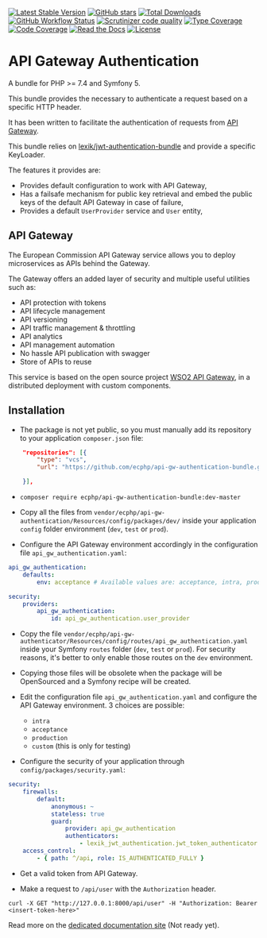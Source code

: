 [![Latest Stable Version](https://img.shields.io/packagist/v/ecphp/api-gw-authentication-bundle.svg?style=flat-square)](https://packagist.org/packages/ecphp/api-gw-authentication-bundle)
 [![GitHub stars](https://img.shields.io/github/stars/ecphp/api-gw-authentication-bundle.svg?style=flat-square)](https://packagist.org/packages/ecphp/api-gw-authentication-bundle)
 [![Total Downloads](https://img.shields.io/packagist/dt/ecphp/api-gw-authentication-bundle.svg?style=flat-square)](https://packagist.org/packages/ecphp/api-gw-authentication-bundle)
 [![GitHub Workflow Status](https://img.shields.io/github/workflow/status/ecphp/api-gw-authentication-bundle/Continuous%20Integration/master?style=flat-square)](https://github.com/ecphp/api-gw-authentication-bundle/actions)
 [![Scrutinizer code quality](https://img.shields.io/scrutinizer/quality/g/ecphp/api-gw-authentication-bundle/master.svg?style=flat-square)](https://scrutinizer-ci.com/g/ecphp/api-gw-authentication-bundle/?branch=master)
 [![Type Coverage](https://shepherd.dev/github/ecphp/api-gw-authentication-bundle/coverage.svg)](https://shepherd.dev/github/ecphp/api-gw-authentication-bundle)
 [![Code Coverage](https://img.shields.io/scrutinizer/coverage/g/ecphp/api-gw-authentication-bundle/master.svg?style=flat-square)](https://scrutinizer-ci.com/g/ecphp/api-gw-authentication-bundle/?branch=master)
 [![Read the Docs](https://img.shields.io/readthedocs/ecphp-api-gw-authentication-bundle?style=flat-square)](https://ecphp-api-gw-authentication-bundle.readthedocs.io/)
 [![License](https://img.shields.io/packagist/l/ecphp/api-gw-authentication-bundle.svg?style=flat-square)](https://packagist.org/packages/ecphp/api-gw-authentication-bundle)

# API Gateway Authentication

A bundle for PHP >= 7.4 and Symfony 5.

This bundle provides the necessary to authenticate a request based on a specific HTTP header.

It has been written to facilitate the authentication of requests from [API Gateway][http wso2 documentation].

This bundle relies on [lexik/jwt-authentication-bundle][http lexik/jwt-authentication-bundle]
and provide a specific KeyLoader.

The features it provides are:

- Provides default configuration to work with API Gateway,
- Has a failsafe mechanism for public key retrieval and embed the public keys of the default API Gateway in case of failure,
- Provides a default `UserProvider` service and `User` entity,

## API Gateway

The European Commission API Gateway service allows you to deploy microservices as APIs behind the Gateway.

The Gateway offers an added layer of security and multiple useful utilities such as:

- API protection with tokens
- API lifecycle management
- API versioning
- API traffic management & throttling
- API analytics
- API management automation
- No hassle API publication with swagger
- Store of APIs to reuse

This service is based on the open source project [WSO2 API Gateway][http wso2 website], in a distributed deployment with custom components.

## Installation

- The package is not yet public, so you must manually add its repository to your application `composer.json` file:

```json
    "repositories": [{
        "type": "vcs",
        "url": "https://github.com/ecphp/api-gw-authentication-bundle.git"

    }],
```

- `composer require ecphp/api-gw-authentication-bundle:dev-master`

- Copy all the files from `vendor/ecphp/api-gw-authentication/Resources/config/packages/dev/` inside your application `config` folder environment (`dev`, `test` or `prod`).

- Configure the API Gateway environment accordingly in the configuration file `api_gw_authentication.yaml`:

```yaml
api_gw_authentication:
    defaults:
        env: acceptance # Available values are: acceptance, intra, production

security:
    providers:
        api_gw_authentication:
            id: api_gw_authentication.user_provider
```

- Copy the file `vendor/ecphp/api-gw-authenticator/Resources/config/routes/api_gw_authentication.yaml` inside your Symfony `routes` folder (`dev`, `test` or `prod`). For security reasons, it's better to only enable those routes on the `dev` environment.

- Copying those files will be obsolete when the package will be OpenSourced and a Symfony recipe will be created.

- Edit the configuration file `api_gw_authentication.yaml` and configure the API Gateway environment.
  3 choices are possible:
  - `intra`
  - `acceptance`
  - `production`
  - `custom` (this is only for testing)

- Configure the security of your application through `config/packages/security.yaml`:

```yaml
security:
    firewalls:
        default:
            anonymous: ~
            stateless: true
            guard:
                provider: api_gw_authentication
                authenticators:
                    - lexik_jwt_authentication.jwt_token_authenticator
    access_control:
        - { path: ^/api, role: IS_AUTHENTICATED_FULLY }
```

- Get a valid token from API Gateway.

- Make a request to `/api/user` with the `Authorization` header.

```shell
curl -X GET "http://127.0.0.1:8000/api/user" -H "Authorization: Bearer <insert-token-here>"
```

Read more on the [dedicated documentation site][http readthedocs] (Not ready yet).

[http wso2 documentation]: https://docs.wso2.com/display/AM260/
[http wso2 website]: https://wso2.com/
[http lexik/jwt-authentication-bundle]: https://github.com/lexik/LexikJWTAuthenticationBundle
[http readthedocs]: https://ecphp-api-gw-authentication-bundle.readthedocs.io/
